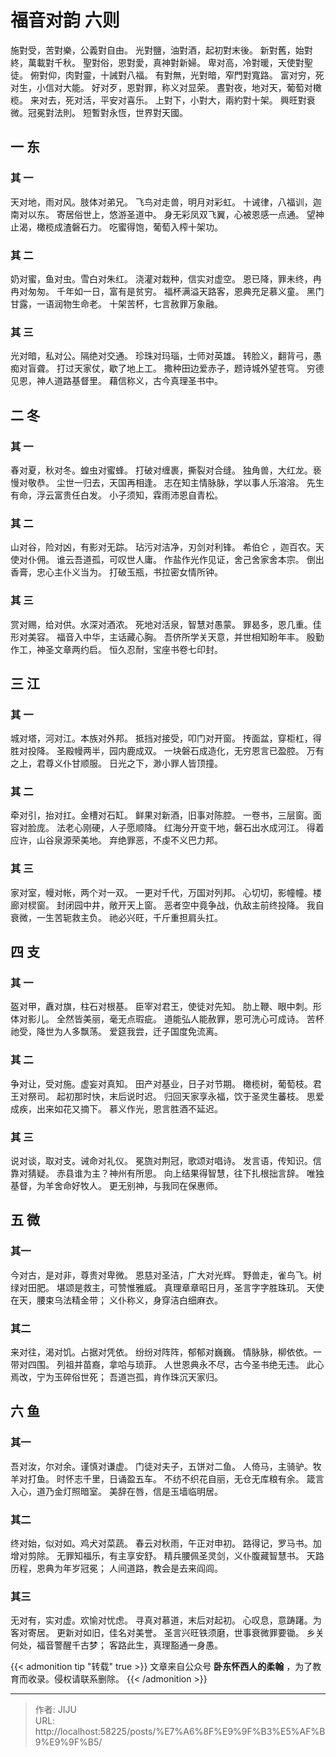 # 福音对韵 六则


施對受，苦對樂，公義對自由。
光對鹽，油對酒，起初對末後。
新對舊，始對終，萬載對千秋。
聖對俗，恩對愛，真神對新婦。
卑对高，冷對暖，天使對聖徒。
俯對仰，肉對靈，十誡對八福。
有對無，光對暗，窄門對寬路。
富对穷，死对生，小信对大能。
好对歹，恩對罪，称义对显荣。
晝對夜，地对天，葡萄对橄榄。
来对去，死对活，平安对喜乐。
上對下，小對大，兩約對十架。
興旺對衰微。冠冕對法則。
短暫對永恆，世界對天國。

## 一  东
### 其 一
天对地，雨对风。肢体对弟兄。
飞鸟对走兽，明月对彩虹。
十诫律，八福训，迦南对以东。
寄居俗世上，悠游圣道中。
身无彩凤双飞翼，心被恩感一点通。
望神止渴，橄榄成渣磐石力。
吃蜜得饱，葡萄入榨十架功。
### 其 二
奶对蜜，鱼对虫。雪白对朱红。
浇灌对栽种，信实对虚空。
恩已降，罪未终，冉冉对匆匆。
千年如一日，富有是贫穷。
福杯满溢天路客，恩典充足慕义童。
黑门甘露，一语润物生命老。
十架苦杯，七言赦罪万象融。
### 其 三
光对暗，私对公。隔绝对交通。
珍珠对玛瑙，士师对英雄。
转脸义，翻背弓，愚痴对盲聋。
打过天家仗，歇了地上工。
撒种田边爱赤子，题诗城外望苍穹。
穷德见恩，神人道路基督里。
藉信称义，古今真理圣书中。
## 二   冬
### 其 一
春对夏，秋对冬。蝗虫对蜜蜂。
打破对缠裹，撕裂对合缝。
独角兽，大红龙。亵慢对敬恭。
尘世一归去，天国再相逢。
志在知主情脉脉，学以事人乐溶溶。
先生有命，浮云富贵任白发。
小子须知，霖雨沛恩自青松。
### 其 二
山对谷，险对凶，有影对无踪。
玷污对洁净，刃剑对利锋。
希伯仑 ，迦百农。天使对仆佣。
谁云吾道孤，可叹世人庸。
作盐作光作见证，舍己舍家舍本宗。
倒出香膏，忠心主仆义当为。
打破玉瓶，书拉密女情所钟。
### 其 三
赏对赐，给对供。水深对酒浓。
死地对活泉，智慧对愚蒙。
罪曷多，恩几重。佳形对美容。
福音入中华，主话藏心胸。
吾侪所学关天意，并世相知盼年丰。
殷勤作工，神圣文章两约启。
恒久忍耐，宝座书卷七印封。


## 三  江
### 其 一
城对塔，河对江。本族对外邦。
抵挡对接受，叩门对开窗。
抟面盆，穿柜杠，得胜对投降。
圣殿幔两半，园内鹿成双。
一块磐石成造化，无穷恩言已盈腔。
万有之上，君尊义仆甘顺服。
日光之下，渺小罪人皆顶撞。
### 其 二
牵对引，抬对扛。金槽对石缸。
鲜果对新酒，旧事对陈腔。
一卷书，三层窗。面容对脸庞。
法老心刚硬，人子愿顺降。
红海分开变干地，磐石出水成河江。
得着应许，山谷泉源荣美地。
弃绝罪恶，不虔不义巴力邦。
### 其 三
家对室，幔对帐，两个对一双。
一更对千代，万国对列邦。
心切切，影幢幢。楼廊对棂窗。
封闭园中井，敞开天上窗。
恶者空中竟争战，仇敌主前终投降。
我自衰微，一生苦轭救主负。
祂必兴旺，千斤重担肩头扛。
## 四  支
### 其 一
盔对甲，纛对旗，柱石对根基。
臣宰对君王，使徒对先知。
肋上鞭、眼中刺。形体对影儿。
全然皆美丽，毫无点瑕疵。
道能弘人能赦罪，恩可洗心可成诗。
苦杯祂受，降世为人多飘荡。
爱筵我尝，迁子国度免流离。
### 其 二
争对让，受对施。虚妄对真知。
田产对基业，日子对节期。
橄榄树，葡萄枝。君王对祭司。
起初那时快，末后说时迟。
归回天家享永福，饮于圣灵生蕃枝。
思爱成疾，出来如花又摘下。
慕义作光，恩言胜酒不延迟。
### 其 三
说对谈，取对支。诫命对礼仪。
冕旒对荆冠，歌颂对唱诗。
发言语，传知识。信靠对猜疑。
赤县谁为主？神州有所思。
向上结果得智慧，往下扎根拙言辞。
唯独基督，为羊舍命好牧人。
更无别神，与我同在保惠师。

## 五 微
### 其一
今对古，是对非，尊贵对卑微。
恩慈对圣洁，广大对光辉。
野兽走，雀鸟飞。树绿对田肥。
堪颂是救主，可赞惟雅威。
真理章章昭日月，圣言字字胜珠玑。
天使在天，腰束乌法精金带；
义仆称义，身穿洁白细麻衣。
### 其二
来对往，渴对饥。占据对凭依。
纷纷对阵阵，郁郁对巍巍。
情脉脉，柳依依。一带对四围。
列祖并苗裔，拿哈与琐菲。
人世恩典永不尽，古今圣书绝无违。
此心焉改，宁为玉碎俗世死；
吾道岂孤，肯作珠沉天家归。
## 六 鱼
### 其一
吾对汝，尔对余。谨慎对谦虚。
门徒对夫子，五饼对二鱼。
人倚马，主骑驴。牧羊对打鱼。
时怀志千里，日诵盈五车。
不纺不织花自丽，无仓无库粮有余。
箴言入心，道乃金灯照暗室。
美辞在唇，信是玉墙临明居。
### 其二
终对始，似对如。鸡犬对菜蔬。
春云对秋雨，午正对申初。
路得记，罗马书。加增对剪除。
无罪知福乐，有主享安舒。
精兵腰佩圣灵剑，义仆腹藏智慧书。
天路历程，恩典为年岁冠冕；
人间道路，教会是去来阎闾。
### 其三
无对有，实对虚。欢愉对忧虑。
寻真对慕道，末后对起初。
心叹息，意踌躇。为客对寄居。
更新对如旧，佳名对美誉。
圣言兴旺铁须磨，世事衰微罪要锄。
乡关何处，福音警醒千古梦；
客路此生，真理豁通一身愚。

{{&lt; admonition tip &#34;转载&#34; true &gt;}}
文章来自公众号 **卧东怀西人的柔翰** ，为了教育而收录。侵权请联系删除。
{{&lt; /admonition &gt;}}



---

> 作者: JIJU  
> URL: http://localhost:58225/posts/%E7%A6%8F%E9%9F%B3%E5%AF%B9%E9%9F%B5/  

